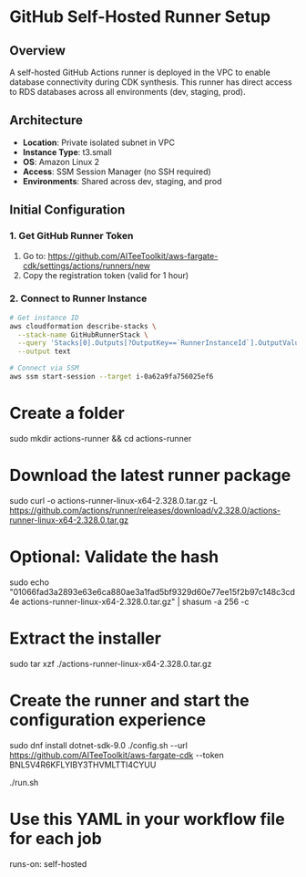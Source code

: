 # GitHub Self-Hosted Runner Setup

## Overview

A self-hosted GitHub Actions runner is deployed in the VPC to enable database connectivity during CDK synthesis. This runner has direct access to RDS databases across all environments (dev, staging, prod).

## Architecture

- **Location**: Private isolated subnet in VPC
- **Instance Type**: t3.small
- **OS**: Amazon Linux 2
- **Access**: SSM Session Manager (no SSH required)
- **Environments**: Shared across dev, staging, and prod

## Initial Configuration

### 1. Get GitHub Runner Token

1. Go to: https://github.com/AITeeToolkit/aws-fargate-cdk/settings/actions/runners/new
2. Copy the registration token (valid for 1 hour)

### 2. Connect to Runner Instance

```bash
# Get instance ID
aws cloudformation describe-stacks \
  --stack-name GitHubRunnerStack \
  --query 'Stacks[0].Outputs[?OutputKey==`RunnerInstanceId`].OutputValue' \
  --output text

# Connect via SSM
aws ssm start-session --target i-0a62a9fa756025ef6
```

# Create a folder
sudo mkdir actions-runner && cd actions-runner

# Download the latest runner package
sudo curl -o actions-runner-linux-x64-2.328.0.tar.gz -L https://github.com/actions/runner/releases/download/v2.328.0/actions-runner-linux-x64-2.328.0.tar.gz

# Optional: Validate the hash
sudo echo "01066fad3a2893e63e6ca880ae3a1fad5bf9329d60e77ee15f2b97c148c3cd4e  actions-runner-linux-x64-2.328.0.tar.gz" | shasum -a 256 -c

# Extract the installer
sudo tar xzf ./actions-runner-linux-x64-2.328.0.tar.gz

# Create the runner and start the configuration experience
sudo dnf install dotnet-sdk-9.0
./config.sh --url https://github.com/AITeeToolkit/aws-fargate-cdk --token BNL5V4R6KFLYIBY3THVMLTTI4CYUU

./run.sh

# Use this YAML in your workflow file for each job
runs-on: self-hosted
